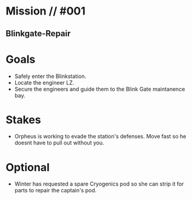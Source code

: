 # Mission // #001
## Blinkgate-Repair
# Goals
- Safely enter the Blinkstation.
- Locate the engineer LZ.
- Secure the engineers and guide them to the Blink Gate maintanence bay.

# Stakes
- Orpheus is working to evade the station's defenses. Move fast so he doesnt have to pull out without you.

# Optional
- Winter has requested a spare Cryogenics pod so she can strip it for parts to repair the captain's pod.
